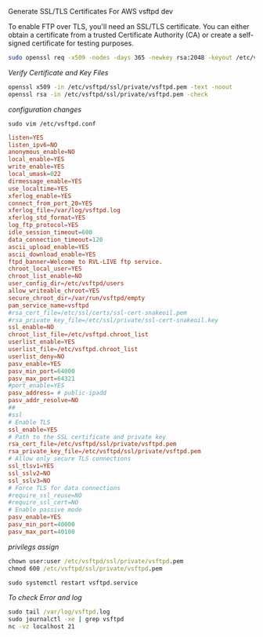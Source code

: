 Generate SSL/TLS Certificates For AWS vsftpd dev

To enable FTP over TLS, you'll need an SSL/TLS certificate. You can either obtain a certificate from a trusted Certificate Authority (CA) or create a self-signed certificate for testing purposes.

```bash
sudo openssl req -x509 -nodes -days 365 -newkey rsa:2048 -keyout /etc/vsftpd/ssl/private/vsftpd.pem -out /etc/vsftpd/ssl/private/vsftpd.pem
```

_Verify Certificate and Key Files_

```bash
openssl x509 -in /etc/vsftpd/ssl/private/vsftpd.pem -text -noout
openssl rsa -in /etc/vsftpd/ssl/private/vsftpd.pem -check
```
_configuration changes_

`sudo vim /etc/vsftpd.conf`

```cnf
listen=YES
listen_ipv6=NO
anonymous_enable=NO
local_enable=YES
write_enable=YES
local_umask=022
dirmessage_enable=YES
use_localtime=YES
xferlog_enable=YES
connect_from_port_20=YES
xferlog_file=/var/log/vsftpd.log
xferlog_std_format=YES
log_ftp_protocol=YES
idle_session_timeout=600
data_connection_timeout=120
ascii_upload_enable=YES
ascii_download_enable=YES
ftpd_banner=Welcome to RVL-LIVE ftp service.
chroot_local_user=YES
chroot_list_enable=NO
user_config_dir=/etc/vsftpd/users
allow_writeable_chroot=YES
secure_chroot_dir=/var/run/vsftpd/empty
pam_service_name=vsftpd
#rsa_cert_file=/etc/ssl/certs/ssl-cert-snakeoil.pem
#rsa_private_key_file=/etc/ssl/private/ssl-cert-snakeoil.key
ssl_enable=NO
chroot_list_file=/etc/vsftpd.chroot_list
userlist_enable=YES
userlist_file=/etc/vsftpd.chroot_list
userlist_deny=NO
pasv_enable=YES
pasv_min_port=64000
pasv_max_port=64321
#port_enable=YES
pasv_address= # public-ipadd
pasv_addr_resolve=NO
##
#ssl
# Enable TLS
ssl_enable=YES
# Path to the SSL certificate and private key
rsa_cert_file=/etc/vsftpd/ssl/private/vsftpd.pem
rsa_private_key_file=/etc/vsftpd/ssl/private/vsftpd.pem
# Allow only secure TLS connections
ssl_tlsv1=YES
ssl_sslv2=NO
ssl_sslv3=NO
# Force TLS for data connections
#require_ssl_reuse=NO
#require_ssl_cert=NO
# Enable passive mode
pasv_enable=YES
pasv_min_port=40000
pasv_max_port=40100
```

_privilegs assign_
```cmd
chown user:user /etc/vsftpd/ssl/private/vsftpd.pem 
chmod 600 /etc/vsftpd/ssl/private/vsftpd.pem
```
```cmd
sudo systemctl restart vsftpd.service
```

_To check Error and log_

```cmd
sudo tail /var/log/vsftpd.log
sudo journalctl -xe | grep vsftpd
nc -vz localhost 21
```
